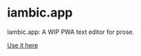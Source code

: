 # iambic.app

<!-- ## UPDATE: The Service worker broke, just try `Ctrl` + `Shift` + `R` if it gives an error. -->

Iambic.app: A WIP PWA text editor for prose.


[Use it here](https://iambic.vercel.app/)



